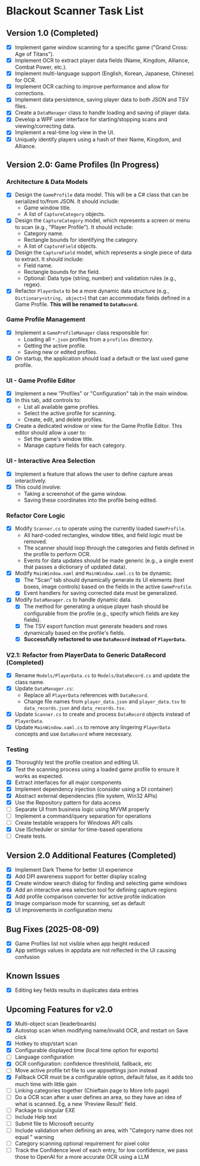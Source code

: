 # Blackout Scanner Task List

## Version 1.0 (Completed)

- [x] Implement game window scanning for a specific game ("Grand Cross: Age of Titans").
- [x] Implement OCR to extract player data fields (Name, Kingdom, Alliance, Combat Power, etc.).
- [x] Implement multi-language support (English, Korean, Japanese, Chinese) for OCR.
- [x] Implement OCR caching to improve performance and allow for corrections.
- [x] Implement data persistence, saving player data to both JSON and TSV files.
- [x] Create a `DataManager` class to handle loading and saving of player data.
- [x] Develop a WPF user interface for starting/stopping scans and viewing/correcting data.
- [x] Implement a real-time log view in the UI.
- [x] Uniquely identify players using a hash of their Name, Kingdom, and Alliance.

## Version 2.0: Game Profiles (In Progress)

### Architecture & Data Models
- [x] Design the `GameProfile` data model. This will be a C# class that can be serialized to/from JSON. It should include:
    - Game window title.
    - A list of `CaptureCategory` objects.
- [x] Design the `CaptureCategory` model, which represents a screen or menu to scan (e.g., "Player Profile"). It should include:
    - Category name.
    - Rectangle bounds for identifying the category.
    - A list of `CaptureField` objects.
- [x] Design the `CaptureField` model, which represents a single piece of data to extract. It should include:
    - Field name.
    - Rectangle bounds for the field.
    - Optional: Data type (string, number) and validation rules (e.g., regex).
- [x] Refactor `PlayerData` to be a more dynamic data structure (e.g., `Dictionary<string, object>`) that can accommodate fields defined in a Game Profile. **This will be renamed to `DataRecord`.**

### Game Profile Management
- [x] Implement a `GameProfileManager` class responsible for:
    - Loading all `*.json` profiles from a `profiles` directory.
    - Getting the active profile.
    - Saving new or edited profiles.
- [x] On startup, the application should load a default or the last used game profile.

### UI - Game Profile Editor
- [x] Implement a new "Profiles" or "Configuration" tab in the main window.
- [x] In this tab, add controls to:
    - List all available game profiles.
    - Select the active profile for scanning.
    - Create, edit, and delete profiles.
- [x] Create a dedicated window or view for the Game Profile Editor. This editor should allow a user to:
    - Set the game's window title.
    - Manage capture fields for each category.

### UI - Interactive Area Selection
- [x] Implement a feature that allows the user to define capture areas interactively.
- [x] This could involve:
    - Taking a screenshot of the game window.
    - Saving these coordinates into the profile being edited.

### Refactor Core Logic
- [x] Modify `Scanner.cs` to operate using the currently loaded `GameProfile`.
    - All hard-coded rectangles, window titles, and field logic must be removed.
    - The scanner should loop through the categories and fields defined in the profile to perform OCR.
    - Events for data updates should be made generic (e.g., a single event that passes a dictionary of updated data).
- [x] Modify `MainWindow.xaml` and `MainWindow.xaml.cs` to be dynamic.
    - [x] The "Scan" tab should dynamically generate its UI elements (text boxes, image controls) based on the fields in the active `GameProfile`.
    - [x] Event handlers for saving corrected data must be generalized.
- [x] Modify `DataManager.cs` to handle dynamic data.
    - [x] The method for generating a unique player hash should be configurable from the profile (e.g., specify which fields are key fields).
    - [x] The TSV export function must generate headers and rows dynamically based on the profile's fields.
    - [x] **Successfully refactored to use `DataRecord` instead of `PlayerData`.**

### V2.1: Refactor from PlayerData to Generic DataRecord (Completed)
- [x] Rename `Models/PlayerData.cs` to `Models/DataRecord.cs` and update the class name.
- [x] Update `DataManager.cs`:
    - Replace all `PlayerData` references with `DataRecord`.
    - Change file names from `player_data.json` and `player_data.tsv` to `data_records.json` and `data_records.tsv`.
- [x] Update `Scanner.cs` to create and process `DataRecord` objects instead of `PlayerData`.
- [x] Update `MainWindow.xaml.cs` to remove any lingering `PlayerData` concepts and use `DataRecord` where necessary.

### Testing
- [x] Thoroughly test the profile creation and editing UI.
- [x] Test the scanning process using a loaded game profile to ensure it works as expected.
- [x] Extract interfaces for all major components
- [x] Implement dependency injection (consider using a DI container)
- [x] Abstract external dependencies (file system, Win32 APIs)
- [x] Use the Repository pattern for data access
- [ ] Separate UI from business logic using MVVM properly
- [ ] Implement a command/query separation for operations
- [ ] Create testable wrappers for Windows API calls
- [x] Use IScheduler or similar for time-based operations
- [ ] Create tests.

## Version 2.0 Additional Features (Completed)
- [x] Implement Dark Theme for better UI experience
- [x] Add DPI awareness support for better display scaling
- [x] Create window search dialog for finding and selecting game windows
- [x] Add an interactive area selection tool for defining capture regions
- [x] Add profile comparison converter for active profile indication
- [x] Image comparison mode for scanning, set as default
- [x] UI improvements in configuration menu

## Bug Fixes (2025-08-09)
- [x] Game Profiles list not visible when app height reduced
- [x] App settings values in appdata are not reflected in the UI causing confusion

## Known Issues
- [x] Editing key fields results in duplicates data entries

## Upcoming Features for v2.0
- [x] Multi-object scan (leaderboards)
- [x] Autostop scan when modifying name/invalid OCR, and restart on Save click
- [x] Hotkey to stop/start scan
- [x] Configurable displayed time (local time option for exports)
- [ ] Language configuration
- [x] OCR configuration: confidence threshhold, fallback, etc
- [ ] Move active profile txt file to use appsettings json instead
- [x] Fallback OCR must be a configurable option, default false, as it adds too much time with little gain
- [ ] Linking categories together (Chieftain page to More Info page)
- [ ] Do a OCR scan after a user defines an area, so they have an idea of what is scanned. Eg, a new 'Preview Result' field.
- [ ] Package to singular EXE
- [ ] Include Help text
- [ ] Submit file to Microsoft security
- [ ] Include validation when defining an area, with "Category name does not equal <text found>" warning
- [ ] Category scanning optional requirement for pixel color
- [ ] Track the Confidence level of each entry, for low confidence, we pass those to OpenAI for a more accurate OCR using a LLM
